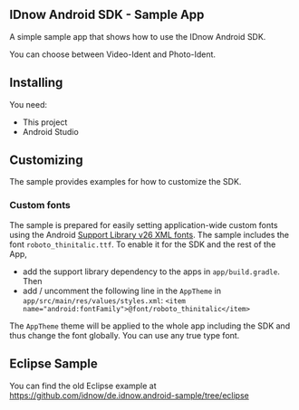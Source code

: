 ## IDnow Android SDK - Sample App

A simple sample app that shows how to use the IDnow Android SDK.

You can choose between Video-Ident and Photo-Ident.

## Installing

You need:
- This project
- Android Studio

## Customizing

The sample provides examples for how to customize the SDK.

### Custom fonts

The sample is prepared for easily setting application-wide custom fonts using the Android [Support Library v26 XML fonts](https://developer.android.com/guide/topics/ui/look-and-feel/fonts-in-xml.html). The sample includes the font `roboto_thinitalic.ttf`. To enable it for the SDK and the rest of the App, 

 * add the support library dependency to the apps in `app/build.gradle`. Then 
 * add / uncomment the following line in the `AppTheme` in `app/src/main/res/values/styles.xml`:
   `<item name="android:fontFamily">@font/roboto_thinitalic</item>`
   
The `AppTheme` theme will be applied to the whole app including the SDK and thus change the font globally. You can use any true type font. 

## Eclipse Sample

You can find the old Eclipse example at https://github.com/idnow/de.idnow.android-sample/tree/eclipse
